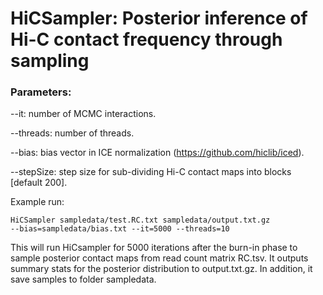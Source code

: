 # HiCSampler: Posterior inference of Hi-C contact frequency through sampling

### Parameters:
--it: number of MCMC interactions.

--threads: number of threads.

--bias: bias vector in ICE normalization (https://github.com/hiclib/iced).

--stepSize: step size for sub-dividing Hi-C contact maps into blocks [default 200].



Example run:

<code>HiCSampler sampledata/test.RC.txt sampledata/output.txt.gz --bias=sampledata/bias.txt --it=5000 --threads=10</code>

This will run HiCsampler for 5000 iterations after the burn-in phase to sample posterior contact maps from read count matrix RC.tsv. It outputs summary stats for the posterior distribution to output.txt.gz. In addition, it save samples to folder sampledata.